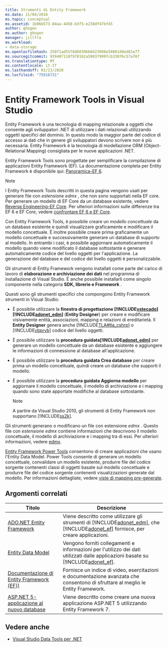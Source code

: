 ```yaml
---
title: Strumenti di Entity Framework
ms.date: 11/04/2016
ms.topic: conceptual
ms.assetid: 1b06b573-84aa-4458-b3f5-e238df47bf45
author: ghogen
ms.author: ghogen
manager: jillfra
ms.workload:
- data-storage
ms.openlocfilehash: 250f1ad55f8d60396b8423098e58801d0ed81e77
ms.sourcegitcommit: 939407118f978162a590379997cb33076c57a707
ms.translationtype: MT
ms.contentlocale: it-IT
ms.lasthandoff: 01/13/2020
ms.locfileid: "75916731"
---
```

# <a name="entity-framework-tools-in-visual-studio"></a>Entity Framework Tools in Visual Studio

Entity Framework è una tecnologia di mapping relazionale a oggetti che consente agli sviluppatori .NET di utilizzare i dati relazionali utilizzando oggetti specifici del dominio. In questo modo la maggior parte del codice di accesso ai dati che in genere gli sviluppatori devono scrivere non è più necessaria. Entity Framework è la tecnologia di modellazione ORM (Object-Relational Mapping) consigliata per le nuove applicazioni .NET.

Entity Framework Tools sono progettate per semplificare la compilazione di applicazioni Entity Framework (EF). La documentazione completa per Entity Framework è disponibile qui: [Panoramica-EF 6](/ef/ef6/).

  > [!NOTE]
  > I Entity Framework Tools descritti in questa pagina vengono usati per generare file con *estensione edmx* , che non sono supportati nella EF core. Per generare un modello di EF Core da un database esistente, vedere [Reverse Engineering-EF Core](/ef/core/managing-schemas/scaffolding). Per ulteriori informazioni sulle differenze tra EF 6 e EF Core, vedere [confrontare EF 6 e EF Core](/ef/efcore-and-ef6/).

Con Entity Framework Tools, è possibile creare un *modello concettuale* da un database esistente e quindi visualizzare graficamente e modificare il modello concettuale. È inoltre possibile creare prima graficamente un modello concettuale e successivamente generare un database di supporto al modello. In entrambi i casi, è possibile aggiornare automaticamente il modello quando viene modificato il database sottostante e generare automaticamente codice del livello oggetti per l'applicazione. La generazione del database e del codice del livello oggetti è personalizzabile.

Gli strumenti di Entity Framework vengono installati come parte del carico di lavoro di **elaborazione e archiviazione dei dati** nel programma di installazione di Visual Studio. È anche possibile installarli come singolo componente nella categoria **SDK, librerie e Framework** .

Questi sono gli strumenti specifici che compongono Entity Framework strumenti in Visual Studio:

- È possibile utilizzare la **finestra di progettazione [!INCLUDE[vstecado](../data-tools/includes/vstecado_md.md)][!INCLUDE[adonet_edm](../data-tools/includes/adonet_edm_md.md)]** (**Entity Designer**) per creare e modificare visivamente entità, associazioni, mapping e relazioni di ereditarietà. Il **Entity Designer** genera anche [!INCLUDE[TLA#tla_cshrp](../data-tools/includes/tlasharptla_cshrp_md.md)] o [!INCLUDE[vbprvb](../code-quality/includes/vbprvb_md.md)] codice del livello oggetti.

- È possibile utilizzare la **procedura guidata[!INCLUDE[adonet_edm](../data-tools/includes/adonet_edm_md.md)]** per generare un modello concettuale da un database esistente e aggiungere le informazioni di connessione al database all'applicazione.

- È possibile utilizzare la **procedura guidata Crea database** per creare prima un modello concettuale, quindi creare un database che supporti il modello.

- È possibile utilizzare la **procedura guidata Aggiorna modello** per aggiornare il modello concettuale, il modello di archiviazione e i mapping quando sono state apportate modifiche al database sottostante.

  > [!NOTE]
  > A partire da Visual Studio 2010, gli strumenti di Entity Framework non supportano [!INCLUDE[ss2k](../data-tools/includes/ss2k_md.md)].

Gli strumenti generano o modificano un file con estensione *edmx* . Questo file con *estensione edmx* contiene informazioni che descrivono il modello concettuale, il modello di archiviazione e i mapping tra di essi. Per ulteriori informazioni, vedere [edmx](/ef/ef6/).

[Entity Framework Power Tools](https://marketplace.visualstudio.com/items?itemName=EntityFrameworkTeam.EntityFrameworkPowerToolsBeta4) consentono di creare applicazioni che usano l'Entity Data Model. Power Tools consente di generare un modello concettuale, convalidare un modello esistente, produrre file del codice sorgente contenenti classi di oggetti basate sul modello concettuale e produrre file del codice sorgente contenenti visualizzazioni generate dal modello. Per informazioni dettagliate, vedere [viste di mapping pre-generate](/ef/ef6/fundamentals/performance/pre-generated-views).

## <a name="related-topics"></a>Argomenti correlati

| Titolo | Descrizione |
| - | - |
| [ADO.NET Entity Framework](/dotnet/framework/data/adonet/ef/index) | Viene descritto come utilizzare gli strumenti di [!INCLUDE[adonet_edm](../data-tools/includes/adonet_edm_md.md)], che [!INCLUDE[adonet_ef](../data-tools/includes/adonet_ef_md.md)] fornisce, per creare applicazioni. |
| [Entity Data Model](/dotnet/framework/data/adonet/entity-data-model) | Vengono forniti collegamenti e informazioni per l'utilizzo dei dati utilizzati dalle applicazioni basate su [!INCLUDE[adonet_ef](../data-tools/includes/adonet_ef_md.md)]. |
| [Documentazione di Entity Framework (EF))](/ef/ef6/get-started) | Fornisce un indice di video, esercitazioni e documentazione avanzata che consentono di sfruttare al meglio le Entity Framework. |
| [ASP.NET 5-applicazione al nuovo database](https://docs.efproject.net/en/latest/platforms/aspnetcore/new-db.html) | Viene descritto come creare una nuova applicazione ASP.NET 5 utilizzando Entity Framework 7. |

## <a name="see-also"></a>Vedere anche

- [Visual Studio Data Tools per .NET](../data-tools/visual-studio-data-tools-for-dotnet.md)
